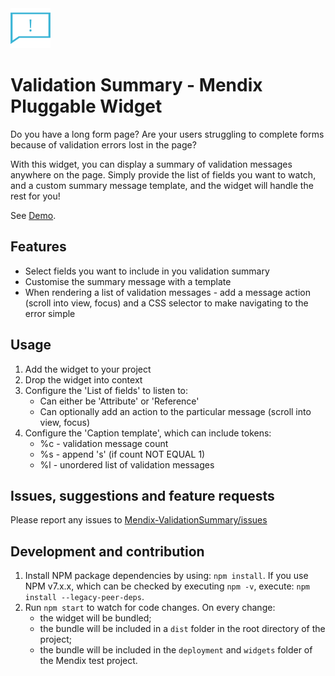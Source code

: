 <img src="/assets/icon.svg" height="64px" />

# Validation Summary - Mendix Pluggable Widget
Do you have a long form page? Are your users struggling to complete forms because of validation errors lost in the page?

With this widget, you can display a summary of validation messages anywhere on the page. Simply provide the list of fields you want to watch, and a custom summary message template, and the widget will handle the rest for you!

See [Demo](https://validationsummarywidgetdemo-sandbox.mxapps.io/).

## Features
 - Select fields you want to include in you validation summary
 - Customise the summary message with a template
 - When rendering a list of validation messages - add a message action (scroll into view, focus) and a CSS selector to make navigating to the error simple

## Usage
 1. Add the widget to your project
 2. Drop the widget into context
 3. Configure the 'List of fields' to listen to:
     - Can either be 'Attribute' or 'Reference'
     - Can optionally add an action to the particular message (scroll into view, focus)
 4. Configure the 'Caption template', which can include tokens:
     - %c - validation message count
     - %s - append 's' (if count NOT EQUAL 1)
     - %l - unordered list of validation messages

## Issues, suggestions and feature requests
Please report any issues to [Mendix-ValidationSummary/issues](https://github.com/Carter-Moorse/Mendix-ValidationSummary/issues)

## Development and contribution

1. Install NPM package dependencies by using: `npm install`. If you use NPM v7.x.x, which can be checked by executing `npm -v`, execute: `npm install --legacy-peer-deps`.
1. Run `npm start` to watch for code changes. On every change:
    - the widget will be bundled;
    - the bundle will be included in a `dist` folder in the root directory of the project;
    - the bundle will be included in the `deployment` and `widgets` folder of the Mendix test project.
